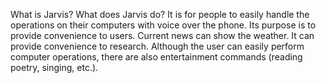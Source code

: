 What is Jarvis? What does Jarvis do?
It is for people to easily handle the operations on their computers with voice over the phone. 
Its purpose is to provide convenience to users. Current news can show the weather. 
It can provide convenience to research. 
Although the user can easily perform computer operations, there are also entertainment commands (reading poetry, singing, etc.).
